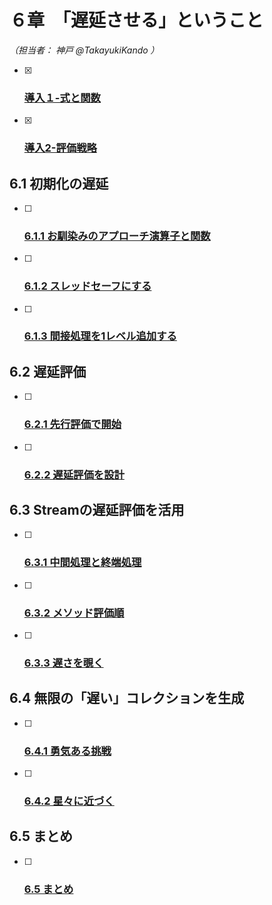 # ６章　「遅延させる」ということ

*（担当者： 神戸 @TakayukiKando ）*

- [x] ### [導入１-式と関数](./6.0.1.式と関数.md)
- [x] ### [導入2-評価戦略](./6.0.2.評価戦略.md)

## 6.1 初期化の遅延

- [ ] ### [6.1.1 お馴染みのアプローチ演算子と関数](./6.1.1.お馴染みのアプローチ.md)
- [ ] ### [6.1.2 スレッドセーフにする](./6.1.2.スレッドセーフにする.md)
- [ ] ### [6.1.3 間接処理を1レベル追加する](./6.1.3.間接処理を1レベル追加する.md)

## 6.2 遅延評価

- [ ] ### [6.2.1 先行評価で開始](./6.2.1.先行評価で開始.md)
- [ ] ### [6.2.2 遅延評価を設計](./6.2.2.遅延評価を設計.md)

## 6.3 Streamの遅延評価を活用

- [ ] ### [6.3.1 中間処理と終端処理](./6.3.1.中間処理と終端処理.md)
- [ ] ### [6.3.2 メソッド評価順](./6.3.2.メソッド評価順.md)
- [ ] ### [6.3.3 遅さを覗く](./6.3.3.遅さを覗く.md)

## 6.4 無限の「遅い」コレクションを生成

- [ ] ### [6.4.1 勇気ある挑戦](./6.4.1.勇気ある挑戦.md)
- [ ] ### [6.4.2 星々に近づく](./6.4.2.星々に近づく.md)

## 6.5 まとめ

- [ ] ### [6.5 まとめ](./6.5.0.まとめ.md)

